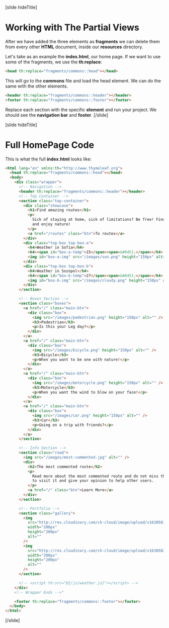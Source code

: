 [slide hideTitle]

# Working with The Partial Views

After we have added the three elements as **fragments** we can delete them from every other **HTML** document, inside our **resources** directory.

Let's take as an example the **index.html**, our home page. If we want to use some of the fragments, we use the **th:replace**:

```html
<head th:replace="fragments/commons::head"></head>
```

This will go to the **commons** file and load the head element.
We can do the same with the other elements.

```html
<header th:replace="fragments/commons::header"></header>
<footer th:replace="fragments/commons::footer"></footer>
```

Replace each section with the specific **element** and run your project. We should see the **navigation bar** and **footer**.
[/slide]

[slide hideTitle]

# Full HomePage Code

This is what the full **index.html** looks like:

```html
<html lang="en" xmlns:th="http://www.thymeleaf.org">
  <head th:replace="fragments/commons::head"></head>
  <body>
    <div class="wrapper">
      <!-- Navigation -->
      <header th:replace="fragments/commons::header"></header>
      <!-- Top Container -->
      <section class="top-container">
        <div class="showcase">
          <h1>Find amazing routes</h1>
          <p>
            Sick of staying at home, sick of limitations? Be free! Find a route
            and enjoy nature!
          </p>
          <a href="/routes" class="btn">To routes</a>
        </div>
        <div class="top-box top-box-a">
          <h4>Weather in Sofia</h4>
          <h4><span id="box-a-temp">15</span><span>&#8451;</span></h4>
          <img id="box-a-img" src="/images/sun.png" height="150px" alt="" />
        </div>
        <div class="top-box top-box-b">
          <h4>Weather in Sozopol</h4>
          <h4><span id="box-b-temp">27</span><span>&#8451;</span></h4>
          <img id="box-b-img" src="/images/cloudy.png" height="150px" alt="" />
        </div>
      </section>

      <!-- Boxes Section -->
      <section class="boxes">
        <a href="/" class="main-btn">
          <div class="box">
            <img src="/images/pedestrian.png" height="150px" alt="" />
            <h3>Pedestrian</h3>
            <p>Is this your Leg day?</p>
          </div>
        </a>
        <a href="/" class="main-btn">
          <div class="box">
            <img src="/images/bicycle.png" height="150px" alt="" />
            <h3>Bicycle</h3>
            <p>When you want to be one with nature!</p>
          </div>
        </a>
        <a href="/" class="main-btn">
          <div class="box">
            <img src="/images/motorcycle.png" height="150px" alt="" />
            <h3>Motorcycle</h3>
            <p>When you want the wind to blow on your face!</p>
          </div>
        </a>
        <a href="/" class="main-btn">
          <div class="box">
            <img src="/images/car.png" height="150px" alt="" />
            <h3>Car</h3>
            <p>Going on a trip with friends?</p>
          </div>
        </a>
      </section>

      <!-- Info Section -->
      <section class="road">
        <img src="/images/most-commented.jpg" alt="" />
        <div>
          <h2>The most commented route</h2>
          <p>
            Read more about the most commented route and do not miss the chance
            to visit it and give your opinion to help other users.
          </p>
          <a href="/" class="btn">Learn More</a>
        </div>
      </section>

      <!-- Portfolio -->
      <section class="gallery">
        <img
          src="http://res.cloudinary.com/ch-cloud/image/upload/v1630583467/koncyanx4gqwzt9vxgx4.jpg"
          width="200px"
          height="200px"
          alt=""
        />
        <img
          src="http://res.cloudinary.com/ch-cloud/image/upload/v1630582448/oowojgn4lagybkvv20jb.jpg"
          width="200px"
          height="200px"
          alt=""
        />
      </section>

      <!-- <script th:src="@{/js/weather.js}"></script> -->
    </div>
    <!-- Wrapper Ends -->'

    <footer th:replace="fragments/commons::footer"></footer>
  </body>
</html>
```

[/slide]
